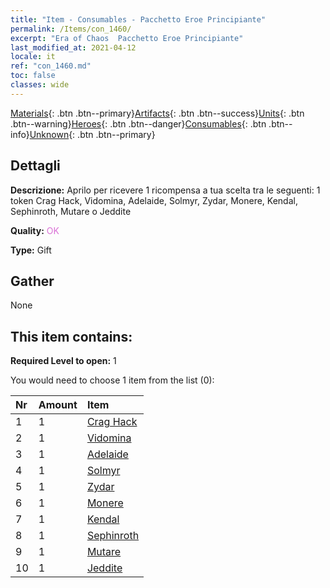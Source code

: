 ```yaml
---
title: "Item - Consumables - Pacchetto Eroe Principiante"
permalink: /Items/con_1460/
excerpt: "Era of Chaos  Pacchetto Eroe Principiante"
last_modified_at: 2021-04-12
locale: it
ref: "con_1460.md"
toc: false
classes: wide
---
```

 [Materials](/it/Items/){: .btn .btn--primary}[Artifacts](/it/Items/Artifacts/){: .btn .btn--success}[Units](/it/Items/Units/){: .btn .btn--warning}[Heroes](/it/Items/Heroes/){: .btn .btn--danger}[Consumables](/it/Items/Consumables/){: .btn .btn--info}[Unknown](/it/Items/Unknown/){: .btn .btn--primary}

## Dettagli
 **Descrizione:** Aprilo per ricevere 1 ricompensa a tua scelta tra le seguenti: 1 token Crag Hack, Vidomina, Adelaide, Solmyr, Zydar, Monere, Kendal, Sephinroth, Mutare o Jeddite

 **Quality:** <span style="color: #DA70D6">OK</span>

 **Type:** Gift

## Gather

  None

## This item contains:

 **Required Level to open:** 1

 You would need to choose 1 item from the list (0):

  | Nr | Amount |     Item    |
  |:---|:-------|:------------|
  | 1 | 1 | [Crag Hack](/it/Items/her_375/) | 
  | 2 | 1 | [Vidomina](/it/Items/her_372/) | 
  | 3 | 1 | [Adelaide](/it/Items/her_359/) | 
  | 4 | 1 | [Solmyr](/it/Items/her_386/) | 
  | 5 | 1 | [Zydar](/it/Items/her_385/) | 
  | 6 | 1 | [Monere](/it/Items/her_379/) | 
  | 7 | 1 | [Kendal](/it/Items/her_363/) | 
  | 8 | 1 | [Sephinroth](/it/Items/her_392/) | 
  | 9 | 1 | [Mutare](/it/Items/her_389/) | 
  | 10 | 1 | [Jeddite](/it/Items/her_391/) | 
